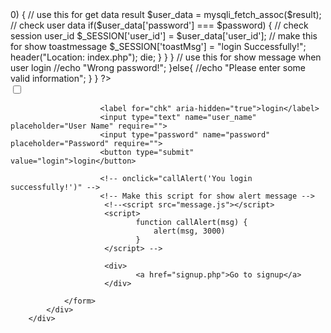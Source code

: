 <!-- Code php start -->
<?php 
        // This seesion start
        session_start();
        // This include file for user
        include("conection/dbcon.php");
        include("conection/function.php");
        // Use this for check method
        if($_SERVER['REQUEST_METHOD'] == "POST") {
            // something was post
            $user_name = $_POST['user_name'];
            $password = $_POST['password'];
            

            // use statement
            if(!empty($user_name) && !empty($password) && !is_numeric($user_name)) {
                // read from  database
                $query = "select * from tbl_user where user_name = '$user_name' limit 1";
                $result = mysqli_query($conn, $query);
                // check result
                if($result){
                    if($result && mysqli_num_rows($result) > 0) {
                        // use this for get data result
                        $user_data = mysqli_fetch_assoc($result);
                        // check user data
                        if($user_data['password'] === $password) {
                            // check session user_id
                            $_SESSION['user_id'] = $user_data['user_id'];
                            // make this for show toastmessage
                            $_SESSION['toastMsg'] = "login Successfully!";
                            header("Location: index.php");
                            die;
                        }
                    }
                }
                // use this for show message when user login
                //echo "Wrong password!";
               
            }else{
                //echo "Please enter some valid information";
            }
        }


?>
<!-- Code php end -->

<!-- Code html start -->
<!DOCTYPE html>
<html lang="en">
<head>
    <meta charset="UTF-8">
    <meta name="viewport" content="width=device-width, initial-scale=1.0">
    <title>login</title>
    <link rel="stylesheet" href="style1.css">
    <link href='https://unpkg.com/boxicons@2.1.4/css/boxicons.min.css' rel='stylesheet'>
    <link  href="https://fonts.googleapis.com/css2?family=lost:wght@500&display=swap" rel="stylesheet">
</head>
<body>
        <div class="main">
            <input type="checkbox" id="chk" aria-hidden="true">
            <div class="login">
                <form method="post">

                        <label for="chk" aria-hidden="true">login</label>
                        <input type="text" name="user_name" placeholder="User Name" require="">
                        <input type="password" name="password" placeholder="Password" require="">
                        <button type="submit"  value="login">login</button>

                        <!-- onclick="callAlert('You login successfully!')" -->
                        <!-- Make this script for show alert message -->
                         <!--<script src="message.js"></script>
                         <script>
                                function callAlert(msg) {
                                    alert(msg, 3000)
                                }
                         </script> -->

                         <div>
                                <a href="signup.php">Go to signup</a>
                         </div>
                        
                </form>
            </div>
        </div>
</body>
</html>
<!-- Code html end -->
